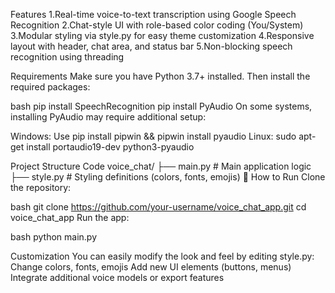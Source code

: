 Features
1.Real-time voice-to-text transcription using Google Speech Recognition
2.Chat-style UI with role-based color coding (You/System)
3.Modular styling via style.py for easy theme customization
4.Responsive layout with header, chat area, and status bar
5.Non-blocking speech recognition using threading

Requirements
Make sure you have Python 3.7+ installed. Then install the required packages:

bash
pip install SpeechRecognition
pip install PyAudio
On some systems, installing PyAudio may require additional setup:

Windows: Use pip install pipwin && pipwin install pyaudio
Linux: sudo apt-get install portaudio19-dev python3-pyaudio

Project Structure
Code
voice_chat/
├── main.py         # Main application logic
├── style.py        # Styling definitions (colors, fonts, emojis)
🚀 How to Run
Clone the repository:

bash
git clone https://github.com/your-username/voice_chat_app.git
cd voice_chat_app
Run the app:

bash
python main.py

Customization
You can easily modify the look and feel by editing style.py:
Change colors, fonts, emojis
Add new UI elements (buttons, menus)
Integrate additional voice models or export features
